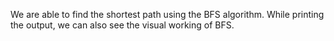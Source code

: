 We are able to find the shortest path using the BFS algorithm. While printing the output, we can also see the visual working of BFS.
